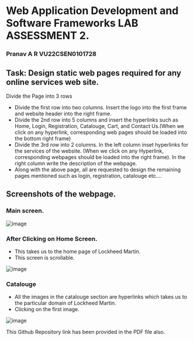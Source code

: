 # Web Application Development and Software Frameworks LAB ASSESSMENT 2.
### Pranav A R VU22CSEN0101728 

## Task: Design static web pages required for any online services web site.

Divide the Page into 3 rows
- Divide the first row into two columns. Insert the logo into the first frame and website header into the right frame.
- Divide the 2nd row into 5 columns and insert the hyperlinks such as Home, Login, Registration, Catalouge, Cart, and Contact Us.(When we click on any hyperlink, corresponding web pages should be loaded into the bottom right frame)
- Divide the 3rd row into 2 columns. In the left column inset hyperlinks for the services of the website. (When we click on any Hyperlink, corresponding webpages should be loaded into the right frame). In the right column write the description of the webpage.
- Along with the above page, all are requested to design the remaining pages mentioned such as login, registration, catalouge etc....

## Screenshots of the webpage.

### Main screen.
![image](https://github.com/user-attachments/assets/577c5048-ae1c-439a-8339-c7f9ada60cdf)

### After Clicking on Home Screen.
- This takes us to the home page of Lockheed Martin.
- This screen is scrollable.

![image](https://github.com/user-attachments/assets/42db43d8-6d1d-4eeb-b2c1-0b5bb51979dd)
### Catalouge
- All the images in the catalouge section are hyperlinks which takes us to the particular domain of Lockheed Martin.
- Clicking on the first image.

![image](https://github.com/user-attachments/assets/31cd7879-90a1-4dcd-b3bb-212ec28709ce)

This Github Repository link has been provided in the PDF file also.

